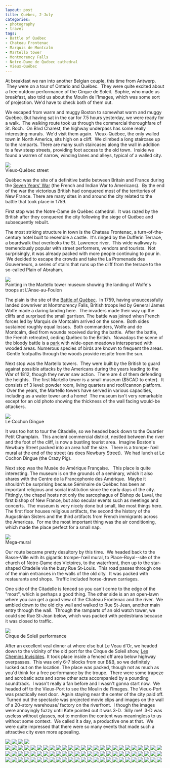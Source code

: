 ```yaml
---
layout: post
title: Québec, 2-July
categories:
- photography
- travel
tags:
- Battle of Québec
- Chateau Frontenac
- Marquis de Montcalm
- Martello tower
- Montmorency Falls
- Notre-Dame de Québec cathedral
- Vieux-Québec
---
```

At breakfast we ran into another Belgian couple, this time from Antwerp.  They were on a tour of Ontario and Québec.  They were quite excited about a free outdoor performance of the Cirque de Soleil.  Sophie, who made us breakfast, also told us about the Moulin de l'Images, which was some sort of projection. We'd have to check both of them out.

We escaped from warm and muggy Boston to somewhat warm and muggy Québec. But having sat in the car for 7.5 hours yesterday, we were ready for a walk.  The walking route took us through the commercial thoroughfare of St. Roch.  On Blvd Charest, the highway underpass has some really interesting murals.  We'd visit them again.  Vieux-Québec, the only walled town in North America, sits high on a cliff.  We climbed a long staircase up to the ramparts. There are many such staircases along the wall in addition to a few steep streets, providing foot access to the old town.  Inside we found a warren of narrow, winding lanes and alleys, typical of a walled city.

<img src="https://dl.dropboxusercontent.com/u/52804626/quebec-1/DSC_1994.jpg" />
<figcaption>Vieux-Québec street</figcaption>

Québec was the site of a definitive battle between Britain and France during the [Seven Years' War](http://en.wikipedia.org/wiki/Seven_Years%27_War) (the French and Indian War to Americans).  By the end of the war the victorious British had conquered most of the territories of New France. There are many sites in and around the city related to the battle that took place in 1759.

First stop was the Notre-Dame de Québec cathedral.  It was razed by the British after they conquered the city following the siege of Québec and subsequently rebuilt.

The most striking structure in town is the Chateau Frontenac, a turn-of-the-century hotel built to resemble a castle.  It's ringed by the Dufferin Terrace, a boardwalk that overlooks the St. Lawrence river.  This wide walkway is tremendously popular with street performers, vendors and tourists.  Not surprisingly, it was already packed with more people continuing to pour in.  We decided to escape the crowds and take the La Promenade des Gouverneurs, a series of stairs that runs up the cliff from the terrace to the so-called Plain of Abraham.

<img src="https://dl.dropboxusercontent.com/u/52804626/quebec-1/DSC_2048.jpg" />
<figcaption>Painting in the Martello tower museum showing the landing of Wolfe&#39;s troops at L&#39;Anse-au-Foulon</figcaption>

The plain is the site of the [Battle of Québec](http://en.wikipedia.org/wiki/Siege_of_Quebec).  In 1759, having unsuccessfully landed downriver at Montmorency Falls, British troops led by General James Wolfe made a daring landing here.  The invaders made their way up the cliffs and surprised the small garrison. The battle was joined when French forces led by Marquis de Montcalm arrived on the scene.  Both sides sustained roughly equal losses.  Both commanders, Wolfe and de Montcalm, died from wounds received during the battle.  After the battle, the French retreated, ceding Québec to the British.  Nowadays the scene of the bloody battle is a [park](http://fr.wikipedia.org/wiki/Parc_des_Champs-de-Bataille) with wide-open meadows interspersed with wooded areas. Numerous species of birds are known to frequent the areas.  Gentle footpaths through the woods provide respite from the sun.

Next stop was the Martello towers.  They were built by the British to guard against possible attacks by the Americans during the years leading to the War of 1812, though they never saw action.  There are 4 of them defending the heights.  The first Martello tower is a small museum ($5CAD to enter).  It consists of 3 level: powder room, living quarters and roof/cannon platform.  Over the years, the Martello towers have served in various capacities, including as a water tower and a home!  The museum isn't very remarkable except for an old photo showing the thickness of the wall facing would-be attackers.

<img src="https://dl.dropboxusercontent.com/u/52804626/quebec-1/DSC_2083.jpg" />
<figcaption>Le Cochon Dingue</figcaption>

It was too hot to tour the Citadelle, so we headed back down to the Quartier Petit Champlain.  This ancient commercial district, nestled between the river and the foot of the cliff, is now a bustling tourist area.  Imagine Boston's Newbury Street packed into an area half the size.  There is a trompe-l'œil mural at the end of the street (as does Newbury Street).  We had lunch at Le Cochon Dingue (the Crazy Pig).

Next stop was the Musée de Amérique Française.   This place is quite interesting. The museum is on the grounds of a seminary, which it also shares with the Centre de la Francophonie des Amérique.  Maybe it shouldn't be surprising because Séminaire de Québec has been an important religious and social institution since the early days of the city. Fittingly, the chapel hosts not only the sarcophagus of Bishop de Laval, the first bishop of New France, but also secular events such as meetings and concerts.  The museum is very nicely done but small, like most things here. The first floor houses religious artifacts, the second the history of the Augustinian Sisters and the third artifacts from French immigrants across the Americas.  For me the most important thing was the air conditioning, which made the place perfect for a small nap.

<img src="https://dl.dropboxusercontent.com/u/52804626/quebec-1/DSC_2177b.jpg" />
<figcaption>Mega-mural</figcaption>

Our route became pretty desultory by this time.  We headed back to the Basse-Ville with its gigantic trompe-l'œil mural, to Place-Royal--site of the church of Notre-Dame des Victoires, to the waterfront, then up to the star-shaped Citadelle via the busy Rue St-Louis.  This road passes through one of the main entrances in the walls of the old city.  It was packed with restaurants and shops.  Traffic included horse-drawn carriages.

One side of the Citadelle is fenced so you can't come to the edge of the "moat", which is perhaps a good thing. The other side is an an open-lawn where you can get a good view of the Chateau Frontenac and the river.  We ambled down to the old city wall and walked to Rue St-Jean, another main entry through the wall.  Through the ramparts of an old watch tower, we could see Rue St-Jean below, which was packed with pedestrians because it was closed to traffic.

<img src="https://dl.dropboxusercontent.com/u/52804626/quebec-1/DSC_2301.jpg" />
<figcaption>Cirque de Soleil performance</figcaption>

After an excellent veal dinner at where else but Le Veau d'Or, we headed down to the vicinity of the old port for the Cirque de Soleil show, [Les Chemins Invisibles](http://en.wikipedia.org/wiki/Les_Chemins_invisibles). It took place inside a fenced off area below highway overpasses.  This was only 6-7 blocks from our B&amp;B, so we definitely lucked out on the location. The place was packed, though not as much as you'd think for a free performance by the troupe.  There were some trapeze and acrobatic acts and some other acts accompanied by a pounding soundtrack.  I wasn't really a fan before and I wasn't gonna start now.  We headed off to the Vieux-Port to see the Moulin de l'Images. The Vieux-Port was practically next door.  Again staying near the center of the city paid off.  Turned out the spectacle was projected movie clips and images on the wall of a 20-story warehouse/ factory on the riverfront.  I though the images were annoyingly fuzzy until Kate pointed out it was 3-D.  Silly me!  3-D was useless without glasses, not to mention the content was meaningless to us without some context.  We called it a day, a productive one at that.  We were quite impressed that there were so many events that made such a attractive city even more appealing.

<div class="darkbox">
  <a href="https://dl.dropboxusercontent.com/u/52804626/quebec-1/dsc_1969.jpg" data-darkbox="">
    <img src="https://dl.dropboxusercontent.com/u/52804626/quebec-1/thumbs/dsc_1969.jpg" />
  </a>
  <a href="https://dl.dropboxusercontent.com/u/52804626/quebec-1/dsc_1987.jpg" data-darkbox="">
    <img src="https://dl.dropboxusercontent.com/u/52804626/quebec-1/thumbs/dsc_1987.jpg" />
  </a>
  <a href="https://dl.dropboxusercontent.com/u/52804626/quebec-1/dsc_1997.jpg" data-darkbox="">
    <img src="https://dl.dropboxusercontent.com/u/52804626/quebec-1/thumbs/dsc_1997.jpg" />
  </a>
  <a href="https://dl.dropboxusercontent.com/u/52804626/quebec-1/dsc_2002.jpg" data-darkbox="">
    <img src="https://dl.dropboxusercontent.com/u/52804626/quebec-1/thumbs/dsc_2002.jpg" />
  </a>
</div><!-- Darkbox -->
<div class="darkbox">
<a href="https://dl.dropboxusercontent.com/u/52804626/quebec-1/dsc_1969.jpg" data-darkbox="quebec-1">
  <img src="https://dl.dropboxusercontent.com/u/52804626/quebec-1/thumbs/dsc_1969.jpg" />
</a>
<a href="https://dl.dropboxusercontent.com/u/52804626/quebec-1/dsc_1981.jpg" data-darkbox="quebec-1">
  <img src="https://dl.dropboxusercontent.com/u/52804626/quebec-1/thumbs/dsc_1981.jpg" />
</a>
<a href="https://dl.dropboxusercontent.com/u/52804626/quebec-1/dsc_1987.jpg" data-darkbox="quebec-1">
  <img src="https://dl.dropboxusercontent.com/u/52804626/quebec-1/thumbs/dsc_1987.jpg" />
</a>
<a href="https://dl.dropboxusercontent.com/u/52804626/quebec-1/dsc_1997.jpg" data-darkbox="quebec-1">
  <img src="https://dl.dropboxusercontent.com/u/52804626/quebec-1/thumbs/dsc_1997.jpg" />
</a>
<a href="https://dl.dropboxusercontent.com/u/52804626/quebec-1/dsc_2002.jpg" data-darkbox="quebec-1">
  <img src="https://dl.dropboxusercontent.com/u/52804626/quebec-1/thumbs/dsc_2002.jpg" />
</a>
<a href="https://dl.dropboxusercontent.com/u/52804626/quebec-1/dsc_2004.jpg" data-darkbox="quebec-1">
  <img src="https://dl.dropboxusercontent.com/u/52804626/quebec-1/thumbs/dsc_2004.jpg" />
</a>
<a href="https://dl.dropboxusercontent.com/u/52804626/quebec-1/dsc_2006.jpg" data-darkbox="quebec-1">
  <img src="https://dl.dropboxusercontent.com/u/52804626/quebec-1/thumbs/dsc_2006.jpg" />
</a>
<a href="https://dl.dropboxusercontent.com/u/52804626/quebec-1/dsc_2011.jpg" data-darkbox="quebec-1">
  <img src="https://dl.dropboxusercontent.com/u/52804626/quebec-1/thumbs/dsc_2011.jpg" />
</a>
<a href="https://dl.dropboxusercontent.com/u/52804626/quebec-1/dsc_2015.jpg" data-darkbox="quebec-1">
  <img src="https://dl.dropboxusercontent.com/u/52804626/quebec-1/thumbs/dsc_2015.jpg" />
</a>
<a href="https://dl.dropboxusercontent.com/u/52804626/quebec-1/dsc_2023.jpg" data-darkbox="quebec-1">
  <img src="https://dl.dropboxusercontent.com/u/52804626/quebec-1/thumbs/dsc_2023.jpg" />
</a>
<a href="https://dl.dropboxusercontent.com/u/52804626/quebec-1/dsc_2035.jpg" data-darkbox="quebec-1">
  <img src="https://dl.dropboxusercontent.com/u/52804626/quebec-1/thumbs/dsc_2035.jpg" />
</a>
<a href="https://dl.dropboxusercontent.com/u/52804626/quebec-1/dsc_2038.jpg" data-darkbox="quebec-1">
  <img src="https://dl.dropboxusercontent.com/u/52804626/quebec-1/thumbs/dsc_2038.jpg" />
</a>
<a href="https://dl.dropboxusercontent.com/u/52804626/quebec-1/dsc_2049.jpg" data-darkbox="quebec-1">
  <img src="https://dl.dropboxusercontent.com/u/52804626/quebec-1/thumbs/dsc_2049.jpg" />
</a>
<a href="https://dl.dropboxusercontent.com/u/52804626/quebec-1/dsc_2053.jpg" data-darkbox="quebec-1">
  <img src="https://dl.dropboxusercontent.com/u/52804626/quebec-1/thumbs/dsc_2053.jpg" />
</a>
<a href="https://dl.dropboxusercontent.com/u/52804626/quebec-1/dsc_2055.jpg" data-darkbox="quebec-1">
  <img src="https://dl.dropboxusercontent.com/u/52804626/quebec-1/thumbs/dsc_2055.jpg" />
</a>
<a href="https://dl.dropboxusercontent.com/u/52804626/quebec-1/dsc_2061.jpg" data-darkbox="quebec-1">
  <img src="https://dl.dropboxusercontent.com/u/52804626/quebec-1/thumbs/dsc_2061.jpg" />
</a>
<a href="https://dl.dropboxusercontent.com/u/52804626/quebec-1/dsc_2067.jpg" data-darkbox="quebec-1">
  <img src="https://dl.dropboxusercontent.com/u/52804626/quebec-1/thumbs/dsc_2067.jpg" />
</a>
<a href="https://dl.dropboxusercontent.com/u/52804626/quebec-1/dsc_2077.jpg" data-darkbox="quebec-1">
  <img src="https://dl.dropboxusercontent.com/u/52804626/quebec-1/thumbs/dsc_2077.jpg" />
</a>
<a href="https://dl.dropboxusercontent.com/u/52804626/quebec-1/dsc_2080.jpg" data-darkbox="quebec-1">
  <img src="https://dl.dropboxusercontent.com/u/52804626/quebec-1/thumbs/dsc_2080.jpg" />
</a>
<a href="https://dl.dropboxusercontent.com/u/52804626/quebec-1/dsc_2087.jpg" data-darkbox="quebec-1">
  <img src="https://dl.dropboxusercontent.com/u/52804626/quebec-1/thumbs/dsc_2087.jpg" />
</a>
<a href="https://dl.dropboxusercontent.com/u/52804626/quebec-1/dsc_2088.jpg" data-darkbox="quebec-1">
  <img src="https://dl.dropboxusercontent.com/u/52804626/quebec-1/thumbs/dsc_2088.jpg" />
</a>
<a href="https://dl.dropboxusercontent.com/u/52804626/quebec-1/dsc_2095.jpg" data-darkbox="quebec-1">
  <img src="https://dl.dropboxusercontent.com/u/52804626/quebec-1/thumbs/dsc_2095.jpg" />
</a>
<a href="https://dl.dropboxusercontent.com/u/52804626/quebec-1/dsc_2097.jpg" data-darkbox="quebec-1">
  <img src="https://dl.dropboxusercontent.com/u/52804626/quebec-1/thumbs/dsc_2097.jpg" />
</a>
<a href="https://dl.dropboxusercontent.com/u/52804626/quebec-1/dsc_2099.jpg" data-darkbox="quebec-1">
  <img src="https://dl.dropboxusercontent.com/u/52804626/quebec-1/thumbs/dsc_2099.jpg" />
</a>
<a href="https://dl.dropboxusercontent.com/u/52804626/quebec-1/dsc_2102.jpg" data-darkbox="quebec-1">
  <img src="https://dl.dropboxusercontent.com/u/52804626/quebec-1/thumbs/dsc_2102.jpg" />
</a>
<a href="https://dl.dropboxusercontent.com/u/52804626/quebec-1/dsc_2104.jpg" data-darkbox="quebec-1">
  <img src="https://dl.dropboxusercontent.com/u/52804626/quebec-1/thumbs/dsc_2104.jpg" />
</a>
<a href="https://dl.dropboxusercontent.com/u/52804626/quebec-1/dsc_2106.jpg" data-darkbox="quebec-1">
  <img src="https://dl.dropboxusercontent.com/u/52804626/quebec-1/thumbs/dsc_2106.jpg" />
</a>
<a href="https://dl.dropboxusercontent.com/u/52804626/quebec-1/dsc_2107.jpg" data-darkbox="quebec-1">
  <img src="https://dl.dropboxusercontent.com/u/52804626/quebec-1/thumbs/dsc_2107.jpg" />
</a>
<a href="https://dl.dropboxusercontent.com/u/52804626/quebec-1/dsc_2114.jpg" data-darkbox="quebec-1">
  <img src="https://dl.dropboxusercontent.com/u/52804626/quebec-1/thumbs/dsc_2114.jpg" />
</a>
<a href="https://dl.dropboxusercontent.com/u/52804626/quebec-1/dsc_2119.jpg" data-darkbox="quebec-1">
  <img src="https://dl.dropboxusercontent.com/u/52804626/quebec-1/thumbs/dsc_2119.jpg" />
</a>
<a href="https://dl.dropboxusercontent.com/u/52804626/quebec-1/dsc_2124.jpg" data-darkbox="quebec-1">
  <img src="https://dl.dropboxusercontent.com/u/52804626/quebec-1/thumbs/dsc_2124.jpg" />
</a>
<a href="https://dl.dropboxusercontent.com/u/52804626/quebec-1/dsc_2126.jpg" data-darkbox="quebec-1">
  <img src="https://dl.dropboxusercontent.com/u/52804626/quebec-1/thumbs/dsc_2126.jpg" />
</a>
<a href="https://dl.dropboxusercontent.com/u/52804626/quebec-1/dsc_2127.jpg" data-darkbox="quebec-1">
  <img src="https://dl.dropboxusercontent.com/u/52804626/quebec-1/thumbs/dsc_2127.jpg" />
</a>
<a href="https://dl.dropboxusercontent.com/u/52804626/quebec-1/dsc_2128.jpg" data-darkbox="quebec-1">
  <img src="https://dl.dropboxusercontent.com/u/52804626/quebec-1/thumbs/dsc_2128.jpg" />
</a>
<a href="https://dl.dropboxusercontent.com/u/52804626/quebec-1/dsc_2139.jpg" data-darkbox="quebec-1">
  <img src="https://dl.dropboxusercontent.com/u/52804626/quebec-1/thumbs/dsc_2139.jpg" />
</a>
<a href="https://dl.dropboxusercontent.com/u/52804626/quebec-1/dsc_2145.jpg" data-darkbox="quebec-1">
  <img src="https://dl.dropboxusercontent.com/u/52804626/quebec-1/thumbs/dsc_2145.jpg" />
</a>
<a href="https://dl.dropboxusercontent.com/u/52804626/quebec-1/dsc_2147.jpg" data-darkbox="quebec-1">
  <img src="https://dl.dropboxusercontent.com/u/52804626/quebec-1/thumbs/dsc_2147.jpg" />
</a>
<a href="https://dl.dropboxusercontent.com/u/52804626/quebec-1/dsc_2148.jpg" data-darkbox="quebec-1">
  <img src="https://dl.dropboxusercontent.com/u/52804626/quebec-1/thumbs/dsc_2148.jpg" />
</a>
<a href="https://dl.dropboxusercontent.com/u/52804626/quebec-1/dsc_2149.jpg" data-darkbox="quebec-1">
  <img src="https://dl.dropboxusercontent.com/u/52804626/quebec-1/thumbs/dsc_2149.jpg" />
</a>
<a href="https://dl.dropboxusercontent.com/u/52804626/quebec-1/dsc_2153.jpg" data-darkbox="quebec-1">
  <img src="https://dl.dropboxusercontent.com/u/52804626/quebec-1/thumbs/dsc_2153.jpg" />
</a>
<a href="https://dl.dropboxusercontent.com/u/52804626/quebec-1/dsc_2161.jpg" data-darkbox="quebec-1">
  <img src="https://dl.dropboxusercontent.com/u/52804626/quebec-1/thumbs/dsc_2161.jpg" />
</a>
<a href="https://dl.dropboxusercontent.com/u/52804626/quebec-1/dsc_2163.jpg" data-darkbox="quebec-1">
  <img src="https://dl.dropboxusercontent.com/u/52804626/quebec-1/thumbs/dsc_2163.jpg" />
</a>
<a href="https://dl.dropboxusercontent.com/u/52804626/quebec-1/dsc_2179.jpg" data-darkbox="quebec-1">
  <img src="https://dl.dropboxusercontent.com/u/52804626/quebec-1/thumbs/dsc_2179.jpg" />
</a>
<a href="https://dl.dropboxusercontent.com/u/52804626/quebec-1/dsc_2180.jpg" data-darkbox="quebec-1">
  <img src="https://dl.dropboxusercontent.com/u/52804626/quebec-1/thumbs/dsc_2180.jpg" />
</a>
<a href="https://dl.dropboxusercontent.com/u/52804626/quebec-1/dsc_2184.jpg" data-darkbox="quebec-1">
  <img src="https://dl.dropboxusercontent.com/u/52804626/quebec-1/thumbs/dsc_2184.jpg" />
</a>
<a href="https://dl.dropboxusercontent.com/u/52804626/quebec-1/dsc_2186.jpg" data-darkbox="quebec-1">
  <img src="https://dl.dropboxusercontent.com/u/52804626/quebec-1/thumbs/dsc_2186.jpg" />
</a>
<a href="https://dl.dropboxusercontent.com/u/52804626/quebec-1/dsc_2191.jpg" data-darkbox="quebec-1">
  <img src="https://dl.dropboxusercontent.com/u/52804626/quebec-1/thumbs/dsc_2191.jpg" />
</a>
<a href="https://dl.dropboxusercontent.com/u/52804626/quebec-1/dsc_2192.jpg" data-darkbox="quebec-1">
  <img src="https://dl.dropboxusercontent.com/u/52804626/quebec-1/thumbs/dsc_2192.jpg" />
</a>
<a href="https://dl.dropboxusercontent.com/u/52804626/quebec-1/dsc_2200.jpg" data-darkbox="quebec-1">
  <img src="https://dl.dropboxusercontent.com/u/52804626/quebec-1/thumbs/dsc_2200.jpg" />
</a>
<a href="https://dl.dropboxusercontent.com/u/52804626/quebec-1/dsc_2204.jpg" data-darkbox="quebec-1">
  <img src="https://dl.dropboxusercontent.com/u/52804626/quebec-1/thumbs/dsc_2204.jpg" />
</a>
<a href="https://dl.dropboxusercontent.com/u/52804626/quebec-1/dsc_2209.jpg" data-darkbox="quebec-1">
  <img src="https://dl.dropboxusercontent.com/u/52804626/quebec-1/thumbs/dsc_2209.jpg" />
</a>
<a href="https://dl.dropboxusercontent.com/u/52804626/quebec-1/dsc_2222.jpg" data-darkbox="quebec-1">
  <img src="https://dl.dropboxusercontent.com/u/52804626/quebec-1/thumbs/dsc_2222.jpg" />
</a>
<a href="https://dl.dropboxusercontent.com/u/52804626/quebec-1/dsc_2224.jpg" data-darkbox="quebec-1">
  <img src="https://dl.dropboxusercontent.com/u/52804626/quebec-1/thumbs/dsc_2224.jpg" />
</a>
<a href="https://dl.dropboxusercontent.com/u/52804626/quebec-1/dsc_2225.jpg" data-darkbox="quebec-1">
  <img src="https://dl.dropboxusercontent.com/u/52804626/quebec-1/thumbs/dsc_2225.jpg" />
</a>
<a href="https://dl.dropboxusercontent.com/u/52804626/quebec-1/dsc_2227.jpg" data-darkbox="quebec-1">
  <img src="https://dl.dropboxusercontent.com/u/52804626/quebec-1/thumbs/dsc_2227.jpg" />
</a>
<a href="https://dl.dropboxusercontent.com/u/52804626/quebec-1/dsc_2233.jpg" data-darkbox="quebec-1">
  <img src="https://dl.dropboxusercontent.com/u/52804626/quebec-1/thumbs/dsc_2233.jpg" />
</a>
<a href="https://dl.dropboxusercontent.com/u/52804626/quebec-1/dsc_2234.jpg" data-darkbox="quebec-1">
  <img src="https://dl.dropboxusercontent.com/u/52804626/quebec-1/thumbs/dsc_2234.jpg" />
</a>
<a href="https://dl.dropboxusercontent.com/u/52804626/quebec-1/dsc_2235.jpg" data-darkbox="quebec-1">
  <img src="https://dl.dropboxusercontent.com/u/52804626/quebec-1/thumbs/dsc_2235.jpg" />
</a>
<a href="https://dl.dropboxusercontent.com/u/52804626/quebec-1/dsc_2237.jpg" data-darkbox="quebec-1">
  <img src="https://dl.dropboxusercontent.com/u/52804626/quebec-1/thumbs/dsc_2237.jpg" />
</a>
<a href="https://dl.dropboxusercontent.com/u/52804626/quebec-1/dsc_2240.jpg" data-darkbox="quebec-1">
  <img src="https://dl.dropboxusercontent.com/u/52804626/quebec-1/thumbs/dsc_2240.jpg" />
</a>
<a href="https://dl.dropboxusercontent.com/u/52804626/quebec-1/dsc_2242.jpg" data-darkbox="quebec-1">
  <img src="https://dl.dropboxusercontent.com/u/52804626/quebec-1/thumbs/dsc_2242.jpg" />
</a>
<a href="https://dl.dropboxusercontent.com/u/52804626/quebec-1/dsc_2246.jpg" data-darkbox="quebec-1">
  <img src="https://dl.dropboxusercontent.com/u/52804626/quebec-1/thumbs/dsc_2246.jpg" />
</a>
<a href="https://dl.dropboxusercontent.com/u/52804626/quebec-1/dsc_2248.jpg" data-darkbox="quebec-1">
  <img src="https://dl.dropboxusercontent.com/u/52804626/quebec-1/thumbs/dsc_2248.jpg" />
</a>
<a href="https://dl.dropboxusercontent.com/u/52804626/quebec-1/dsc_2249.jpg" data-darkbox="quebec-1">
  <img src="https://dl.dropboxusercontent.com/u/52804626/quebec-1/thumbs/dsc_2249.jpg" />
</a>
<a href="https://dl.dropboxusercontent.com/u/52804626/quebec-1/dsc_2250.jpg" data-darkbox="quebec-1">
  <img src="https://dl.dropboxusercontent.com/u/52804626/quebec-1/thumbs/dsc_2250.jpg" />
</a>
<a href="https://dl.dropboxusercontent.com/u/52804626/quebec-1/dsc_2256.jpg" data-darkbox="quebec-1">
  <img src="https://dl.dropboxusercontent.com/u/52804626/quebec-1/thumbs/dsc_2256.jpg" />
</a>
<a href="https://dl.dropboxusercontent.com/u/52804626/quebec-1/dsc_2261.jpg" data-darkbox="quebec-1">
  <img src="https://dl.dropboxusercontent.com/u/52804626/quebec-1/thumbs/dsc_2261.jpg" />
</a>
<a href="https://dl.dropboxusercontent.com/u/52804626/quebec-1/dsc_2264.jpg" data-darkbox="quebec-1">
  <img src="https://dl.dropboxusercontent.com/u/52804626/quebec-1/thumbs/dsc_2264.jpg" />
</a>
<a href="https://dl.dropboxusercontent.com/u/52804626/quebec-1/dsc_2272.jpg" data-darkbox="quebec-1">
  <img src="https://dl.dropboxusercontent.com/u/52804626/quebec-1/thumbs/dsc_2272.jpg" />
</a>
<a href="https://dl.dropboxusercontent.com/u/52804626/quebec-1/dsc_2273.jpg" data-darkbox="quebec-1">
  <img src="https://dl.dropboxusercontent.com/u/52804626/quebec-1/thumbs/dsc_2273.jpg" />
</a>
<a href="https://dl.dropboxusercontent.com/u/52804626/quebec-1/dsc_2274.jpg" data-darkbox="quebec-1">
  <img src="https://dl.dropboxusercontent.com/u/52804626/quebec-1/thumbs/dsc_2274.jpg" />
</a>
<a href="https://dl.dropboxusercontent.com/u/52804626/quebec-1/dsc_2288.jpg" data-darkbox="quebec-1">
  <img src="https://dl.dropboxusercontent.com/u/52804626/quebec-1/thumbs/dsc_2288.jpg" />
</a>
<a href="https://dl.dropboxusercontent.com/u/52804626/quebec-1/dsc_2294.jpg" data-darkbox="quebec-1">
  <img src="https://dl.dropboxusercontent.com/u/52804626/quebec-1/thumbs/dsc_2294.jpg" />
</a>
<a href="https://dl.dropboxusercontent.com/u/52804626/quebec-1/dsc_2369.jpg" data-darkbox="quebec-1">
  <img src="https://dl.dropboxusercontent.com/u/52804626/quebec-1/thumbs/dsc_2369.jpg" />
</a>
<a href="https://dl.dropboxusercontent.com/u/52804626/quebec-1/dsc_2373.jpg" data-darkbox="quebec-1">
  <img src="https://dl.dropboxusercontent.com/u/52804626/quebec-1/thumbs/dsc_2373.jpg" />
</a>

</div>
<!-- End darkbox -->